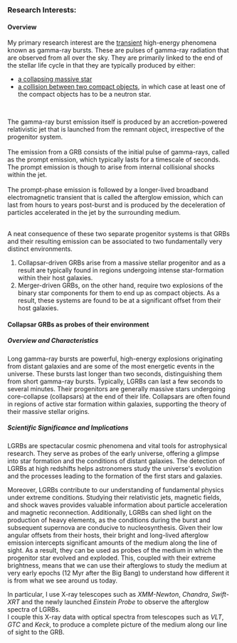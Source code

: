 ### Research Interests:

#### Overview 

My primary research interest are the [transient](https://astrobites.org/2022/10/30/guide-to-transient-astronomy/) high-energy phenomena known as gamma-ray bursts. These are pulses of gamma-ray radiation that are observed from all over the sky.
They are primarily linked to the end of the stellar life cycle in that they are typically produced by either:
- [a collapsing massive star](https://en.wikipedia.org/wiki/Collapsar)
- [a collision between two compact objects](https://en.wikipedia.org/wiki/GW170817), in which case at least one of the compact objects has to be a neutron star. 
<br>

The gamma-ray burst emission itself is produced by an accretion-powered relativistic jet that is launched from the remnant object, irrespective of the progenitor system. <br>
<br>
The emission from a GRB consists of the initial pulse of gamma-rays, called as the prompt emission, which typically lasts for a timescale of seconds. The prompt emission is though to arise from internal collisional shocks within the jet. <br>
<br>
The prompt-phase emission is followed by a longer-lived broadband electromagnetic transient that is called the afterglow emission, which can last from hours to years post-burst and is produced by the deceleration of particles accelerated in the jet by the surrounding medium.<br>
<br>

A neat consequence of these two separate progenitor systems is that GRBs and their resulting emission can be associated to two fundamentally very distinct environments.<br>
1. Collapsar-driven GRBs arise from a massive stellar progenitor and as a result are typically found in regions undergoing intense star-formation within their host galaxies.
2. Merger-driven GRBs, on the other hand, require two explosions of the binary star components for them to end up as compact objects. As a result, these systems are found to be at a significant offset from their host galaxies. 

#### Collapsar GRBs as probes of their environment

##### Overview and Characteristics

Long gamma-ray bursts are powerful, high-energy explosions originating from distant galaxies and are some of the most energetic events in the universe. These bursts last longer than two seconds, distinguishing them from short gamma-ray bursts. Typically, LGRBs can last a few seconds to several minutes. Their progenitors are generally massive stars undergoing core-collapse (collapsars) at the end of their life. Collapsars are often found in regions of active star formation within galaxies, supporting the theory of their massive stellar origins.

##### Scientific Significance and Implications

LGRBs are spectacular cosmic phenomena and vital tools for astrophysical research. They serve as probes of the early universe, offering a glimpse into star formation and the conditions of distant galaxies. The detection of LGRBs at high redshifts helps astronomers study the universe's evolution and the processes leading to the formation of the first stars and galaxies.

Moreover, LGRBs contribute to our understanding of fundamental physics under extreme conditions. Studying their relativistic jets, magnetic fields, and shock waves provides valuable information about particle acceleration and magnetic reconnection. Additionally, LGRBs can shed light on the production of heavy elements, as the conditions during the burst and subsequent supernova are conducive to nucleosynthesis. Given their low angular offsets from their hosts, their bright and long-lived afterglow emission intercepts significant amounts of the medium along the line of sight. As a result, they can be used as probes of the medium in which the progenitor star evolved and exploded. This, coupled with their extreme brightness, means that we can use their afterglows to study the medium at very early epochs (12 Myr after the Big Bang) to understand how different it is from what we see around us today. <br>

In particular, I use X-ray telescopes such as _XMM-Newton_, _Chandra_, _Swift-XRT_ and the newly launched _Einstein Probe_ to observe the afterglow spectra of LGRBs. <br> I couple this X-ray data with optical spectra from telescopes such as _VLT_, _GTC_ and _Keck_, to produce a complete picture of the medium along our line of sight to the GRB.
